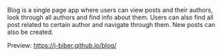 Blog is a single page app where users can view posts and their authors, look through all authors and find info about them. 
Users can also find all post related to certain author and navigate through them. 
New posts can also be created.

Preview: https://j-biber.github.io/blog/
